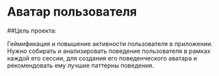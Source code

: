 # Аватар пользователя
##Цель проекта:

Геймификация и повышение активности пользователя в приложении. Нужно собирать и анализировать поведение пользователя в рамках каждой его сессии, для создания его поведенческого аватара и рекомендовать ему лучшие паттерны поведения.

